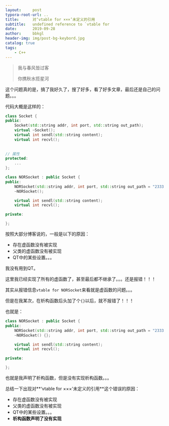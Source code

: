```yaml
---
layout:     post
typora-root-url: ..
title:      对‘vtable for ×××’未定义的引用
subtitle:   undefined reference to `vtable for
date:       2019-09-28
author:     bbkgl
header-img: img/post-bg-keybord.jpg
catalog: true
tags:
    - C++
---
```


> 我与春风皆过客
>
> 你携秋水揽星河
>

这个问题真的是，搞了我好久了，搜了好多，看了好多文章，最后还是自己的问题。。。

代码大概是这样的：

```cpp
class Socket {
public:
    Socket(std::string addr, int port, std::string out_path);
    virtual ~Socket();
    virtual int sendl(std::string content);
    virtual int recvl();
    
    
// 属性
protected:
	...
};

class NORSocket : public Socket {
public:
    NORSocket(std::string addr, int port, std::string out_path = "2333.html");
    ~NORSocket();

    virtual int sendl(std::string content);
    virtual int recvl();

private:

};
```

按照大部分博客说的，一般是以下的原因：

- 存在虚函数没有被实现
- 父类的虚函数没有被实现
- QT中的某些设置。。。

我没有用到QT。

这里我已经实现了所有的虚函数了，甚至最后都不继承了。。。还是报错！！！

其实从报错信息`vtable for NORSocket`来看就是虚函数的问题。。。

但是在我某次，在析构函数后头加了个`{}`以后，就不报错了！！！

也就是：

```cpp
class NORSocket : public Socket {
public:
    NORSocket(std::string addr, int port, std::string out_path = "2333.html");
    ~NORSocket() {};

    virtual int sendl(std::string content);
    virtual int recvl();

private:

};
```

也就是我声明了析构函数，但是没有实现析构函数。。。

总结一下出现对**‘vtable for ×××’未定义的引用**这个错误的原因：

- 存在虚函数没有被实现
- 父类的虚函数没有被实现
- QT中的某些设置。。。
- **析构函数声明了没有实现**


